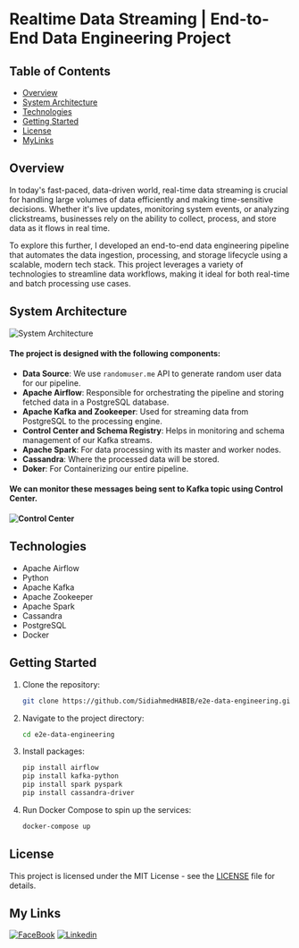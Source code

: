 # Realtime Data Streaming | End-to-End Data Engineering Project

## Table of Contents
- [Overview](#overview)
- [System Architecture](#system-architecture)
- [Technologies](#technologies)
- [Getting Started](#getting-started)
- [License](#license)
- [MyLinks](#my-links)

## Overview
In today's fast-paced, data-driven world, real-time data streaming is crucial for handling large volumes of
data efficiently and making time-sensitive decisions. Whether it's live updates, monitoring system events, 
or analyzing clickstreams, businesses rely on the ability to collect, process, and store data as it flows in real time.

To explore this further, I developed an end-to-end data engineering pipeline that automates
the data ingestion, processing, and storage lifecycle using a scalable, modern tech stack. 
This project leverages a variety of technologies to streamline data workflows, making it ideal for 
both real-time and batch processing use cases.

## System Architecture

![System Architecture](pics/architecture.gif)

#### The project is designed with the following components:

- **Data Source**: We use `randomuser.me` API to generate random user data for our pipeline.
- **Apache Airflow**: Responsible for orchestrating the pipeline and storing fetched data in a PostgreSQL database.
- **Apache Kafka and Zookeeper**: Used for streaming data from PostgreSQL to the processing engine.
- **Control Center and Schema Registry**: Helps in monitoring and schema management of our Kafka streams.
- **Apache Spark**: For data processing with its master and worker nodes.
- **Cassandra**: Where the processed data will be stored.
- **Doker**: For Containerizing our entire pipeline.

#### We can monitor these messages being sent to Kafka topic using Control Center.
**![Control Center](pics/controlcenter.gif)**


## Technologies

- Apache Airflow
- Python
- Apache Kafka
- Apache Zookeeper
- Apache Spark
- Cassandra
- PostgreSQL
- Docker

## Getting Started

1. Clone the repository:
    ```bash
    git clone https://github.com/SidiahmedHABIB/e2e-data-engineering.git
    ```

2. Navigate to the project directory:
    ```bash
    cd e2e-data-engineering
    ```
3. Install packages:
    ```bash
    pip install airflow
    pip install kafka-python
    pip install spark pyspark
    pip install cassandra-driver
    ```
4. Run Docker Compose to spin up the services:
    ```bash
    docker-compose up
    ```

## License

This project is licensed under the MIT License - see the [LICENSE](LICENSE) file for details.


## My Links
[![FaceBook](https://img.shields.io/badge/Facebook-1877F2?style=for-the-badge&logo=facebook&logoColor=white)](https://www.facebook.com/habib.sidiahmed.5)   [![Linkedin](https://img.shields.io/badge/LinkedIn-0077B5?style=for-the-badge&logo=linkedin&logoColor=white)](https://www.linkedin.com/in/sidi-ahmed-habib-18163220a/)
